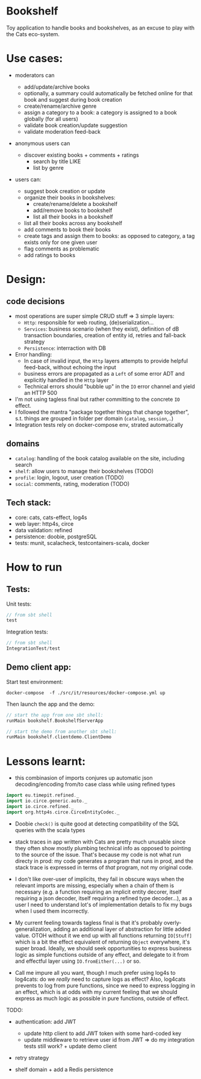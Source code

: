# Bookshelf

Toy application to handle books and bookshelves, as an excuse to play with the Cats eco-system.

# Use cases:

* moderators can
  * add/update/archive books 
  * optionally, a summary could automatically be fetched online for that book and suggest during book creation
  * create/rename/archive genre 
  * assign a category to a book: a category is assigned to a book globally (for all users)
  * validate book creation/update suggestion
  * validate moderation feed-back

* anonymous users can
  * discover existing books + comments + ratings
      * search by title LIKE
      * list by genre

* users can:
  * suggest book creation or update
  * organize their books in bookshelves:
    * create/rename/delete a bookshelf
    * add/remove books to bookshelf
    * list all their books in a bookshelf
  * list all their books across any bookshelf
  * add comments to book their books
  * create tags and assign them to books: as opposed to category, a tag exists only for one given user
  * flag comments as problematic
  * add ratings to books

# Design:

## code decisions

* most operations are super simple CRUD stuff => 3 simple layers:
    *  `Http`: responsible for web routing, (de)serialization...
    * `Services`: business scenario (when they exist), definition of dB transaction boundaries, creation of entity id, retries and fall-back strategy
    * `Persistence`: interraction with DB
* Error handling:
  * In case of invalid input, the `Http` layers attempts to provide helpful feed-back, without echoing the input
  * business errors are propagated as a `Left` of some error ADT and explicitly handled in the `Http` layer
  * Technical errors should "bubble up" in the `IO` error channel and yield an HTTP 500
* I'm not using tagless final but rather committing to the concrete `IO` effect.  
* I followed the mantra "package together things that change together", s.t. things are grouped in folder per domain (`catalog`, `session`,..) 
* Integration tests rely on docker-compose env, strated automatically

## domains
  * `catalog`: handling of the book catalog available on the site, including search
  * `shelf`: allow users to manage their bookshelves (TODO)
  * `profile`: login, logout, user creation (TODO)
  * `social`: comments, rating, moderation (TODO)

## Tech stack:

* core: cats, cats-effect, log4s
* web layer: http4s, circe
* data validation: refined
* persistence: doobie, postgreSQL
* tests: munit, scalacheck, testcontainers-scala, docker

# How to run

## Tests:

Unit tests:
```scala
// from sbt shell
test
```

Integration tests:
```scala
// from sbt shell
IntegrationTest/test
```

## Demo client app:

Start test environment:
```shell
docker-compose  -f ./src/it/resources/docker-compose.yml up
```

Then launch the app and the demo:
```scala
// start the app from one sbt shell:
runMain bookshelf.BookshelfServerApp

// start the demo from another sbt shell:
runMain bookshelf.clientdemo.ClientDemo
```


# Lessons learnt:

* this combinasion of imports conjures up automatic json decoding/encoding from/to case class while using refined types

```scala
import eu.timepit.refined._
import io.circe.generic.auto._
import io.circe.refined._
import org.http4s.circe.CirceEntityCodec._
```

* Doobie `check()` is quite good at detecting compatibility of the SQL queries with the scala types

* stack traces in app written with Cats are pretty much unusable since they often show mostly plumbing technical info as opposed to pointing to the source of the issue. That's because my code is not what run directy in prod: my code generates a program that runs in prod, and the stack trace is expressed in terms of _that_ program, not my original code.

* I don't like over-user of implicits, they fail in obscure ways when the relevant imports are missing, especially when a chain of them is necessary (e.g. a function requiring an implicit entity decorer, itself requiring a json decoder, itself requiring a refined type decoder...), as a user I need to understand lot's of implementation details to fix my bugs when I used them incorrectly.

* My current feeling towards tagless final is that it's probably overly-generalization, adding an additional layer of abstraction for little added value. OTOH without it we end up with all functions returning `IO[Stuff]` which is a bit the effect equivalent of returning `Object` everywhere, it's super broad. Ideally, we should seek opportunities to express business logic as simple functions outside of any effect, and delegate to it from and effectful layer using `IO.fromEither(...)` or so.

* Call me impure all you want, though I much prefer using log4s to log4cats: do we _really_ need to capture logs as effect? Also, log4cats prevents to log from pure functions, since we need to express logging in an effect, which is at odds with my current feeling that we should express as much logic as possible in pure functions, outside of effect. 


TODO: 

* authentication: add JWT
  * update http client to add JWT token with some hard-coded key 
  * update middleware to retrieve user id from JWT => do my integration tests still work? + update demo client

* retry strategy
* shelf domain + add a Redis persistence